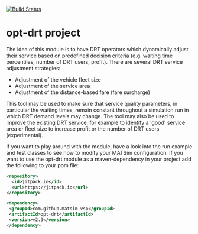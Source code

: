 [![Build Status](https://travis-ci.org/matsim-vsp/opt-drt.svg?branch=master)](https://travis-ci.org/matsim-vsp/opt-drt)

# opt-drt project

The idea of this module is to have DRT operators which dynamically adjust their service based on predefined decision criteria (e.g. waiting time percentiles, number of DRT users, profit). There are several DRT service adjustment strategies:
* Adjustment of the vehicle fleet size
* Adjustment of the service area
* Adjustment of the distance-based fare (fare surcharge)

This tool may be used to make sure that service quality parameters, in particular the waiting times, remain constant throughout a simulation run in which DRT demand levels may change. The tool may also be used to improve the existing DRT service, for example to identify a 'good' service area or fleet size to increase profit or the number of DRT users (experimental).

If you want to play around with the module, have a look into the run example and test classes to see how to modify your MATSim configuration. If you want to use the opt-drt module as a maven-dependency in your project add the following to your pom file:

```xml
<repository>
  <id>jitpack.io</id>
  <url>https://jitpack.io</url>
</repository>
```

```xml
<dependency>
 <groupId>com.github.matsim-vsp</groupId>
 <artifactId>opt-drt</artifactId>
 <version>v2.3</version>
</dependency>
```
 
